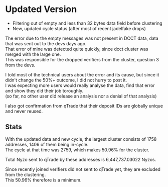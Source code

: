 # Updated Version

- Filtering out of empty and less than 32 bytes data field before clustering  
- New, updated cycle status (after most of recent jadelfake drops)

The error due to the empty messages was not present in DCCT data, data that was sent out to the devs days ago.  
That error of mine was detected quite quickly, since dcct cluster was merged with the large one.  
This was responsible for the dropped verifiers from the cluster, question 3 from the devs.

I told most of the technical users about the error and its cause, but since it didn't change the 50%+ outcome, I did not hurry to post it.  
I was expecting more users would really analyse the data, find that error and show they did their job toroughly.  
(so far, no other user did release an analysis nor a denial of that analysis)

I also got confirmation from qTrade that their deposit IDs are globally unique and never reused.

## Stats  

With the updated data and new cycle, the largest cluster consists of 1758 addresses, 1406 of them being in-cycle.  
The cycle at that time was 2759, which makes 50.96% for the cluster.

Total Nyzo sent to qTrade by these addresses is 6,447,737.03022 Nyzos.  

Since recently joined verifiers did not sent to qTrade yet, they are excluded from the clustering.  
This 50.96% therefore is a minimum.
